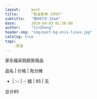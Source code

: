 ```yaml
---
layout:     post
title:      "菜金账单-3月07"
subtitle:   "第007次-ZXwm"
date:       2018-04-03 01:50:00
author:     "SinZheng"
header-img: "img/post-bg-unix-linux.jpg"
catalog: true
tags:
    -菜金
---
```

  家乐福采购厨房用品

品名 | 价格 | 免分摊 
- | :-: | -: 
醋 | 85 | 无

总计85
